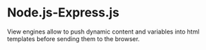 # Node.js-Express.js

View engines allow to push dynamic content and variables into html templates before sending them to the browser.
